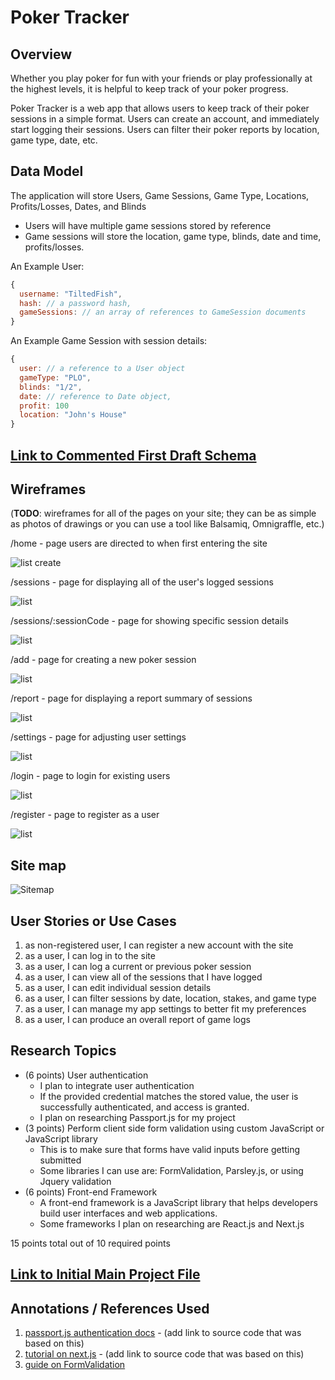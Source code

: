 # Poker Tracker 

## Overview

Whether you play poker for fun with your friends or play professionally at the highest levels, it is helpful to keep track of your poker progress. 

Poker Tracker is a web app that allows users to keep track of their poker sessions in a simple format. Users can create an account, and immediately start logging their sessions. Users can filter their poker reports by location, game type, date, etc.

## Data Model

The application will store Users, Game Sessions, Game Type, Locations, Profits/Losses, Dates, and Blinds

* Users will have multiple game sessions stored by reference
* Game sessions will store the location, game type, blinds, date and time, profits/losses.

An Example User:

```javascript
{
  username: "TiltedFish",
  hash: // a password hash,
  gameSessions: // an array of references to GameSession documents
}
```

An Example Game Session with session details:

```javascript
{
  user: // a reference to a User object
  gameType: "PLO",
  blinds: "1/2",
  date: // reference to Date object,
  profit: 100
  location: "John's House"
}
```

## [Link to Commented First Draft Schema](db.mjs) 

## Wireframes

(__TODO__: wireframes for all of the pages on your site; they can be as simple as photos of drawings or you can use a tool like Balsamiq, Omnigraffle, etc.)

/home - page users are directed to when first entering the site

![list create](documentation/home.jpg)

/sessions - page for displaying all of the user's logged sessions

![list](documentation/sessions.jpg)

/sessions/:sessionCode - page for showing specific session details

![list](documentation/sessions-foo.jpg)

/add - page for creating a new poker session

![list](documentation/add.jpg)

/report - page for displaying a report summary of sessions

![list](documentation/report.jpg)

/settings - page for adjusting user settings

![list](documentation/settings.jpg)

/login - page to login for existing users

![list](documentation/login.jpg)

/register - page to register as a user

![list](documentation/register.jpg)


## Site map

![Sitemap](documentation/sitemap.png)

## User Stories or Use Cases

1. as non-registered user, I can register a new account with the site
2. as a user, I can log in to the site
3. as a user, I can log a current or previous poker session
4. as a user, I can view all of the sessions that I have logged
5. as a user, I can edit individual session details
6. as a user, I can filter sessions by date, location, stakes, and game type
7. as a user, I can manage my app settings to better fit my preferences
8. as a user, I can produce an overall report of game logs 

## Research Topics

* (6 points) User authentication
    * I plan to integrate user authentication
    * If the provided credential matches the stored value, the user is successfully authenticated, and access is granted.
    * I plan on researching Passport.js for my project
* (3 points) Perform client side form validation using custom JavaScript or JavaScript library
    * This is to make sure that forms have valid inputs before getting submitted
    * Some libraries I can use are: FormValidation, Parsley.js, or using Jquery validation
* (6 points) Front-end Framework
    * A front-end framework is a JavaScript library that helps developers build user interfaces and web applications.
    * Some frameworks I plan on researching are React.js and Next.js

15 points total out of 10 required points 

## [Link to Initial Main Project File](app.mjs) 

## Annotations / References Used

1. [passport.js authentication docs](http://passportjs.org/docs) - (add link to source code that was based on this)
2. [tutorial on next.js](https://nextjs.org/learn-pages-router/basics/create-nextjs-app) - (add link to source code that was based on this)
2. [guide on FormValidation](https://formvalidation.io/guide/)

